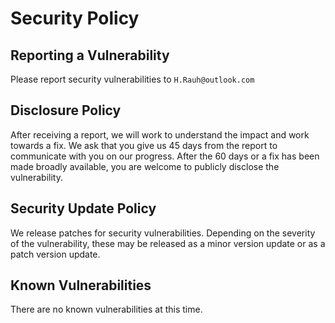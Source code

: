 # Security Policy

## Reporting a Vulnerability

Please report security vulnerabilities to `H.Rauh@outlook.com`

## Disclosure Policy

After receiving a report, we will work to understand the impact and work towards a fix. We ask that you give us 45 days from the report to communicate with you on our progress. After the 60 days or a fix has been made broadly available, you are welcome to publicly disclose the vulnerability.

## Security Update Policy

We release patches for security vulnerabilities. Depending on the severity of the vulnerability, these may be released as a minor version update or as a patch version update.

## Known Vulnerabilities

There are no known vulnerabilities at this time.

